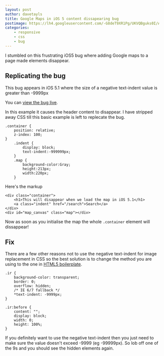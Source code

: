 ```yaml
---
layout: post
author: davetayls
title: Google Maps in iOS 5 content dissapearing bug
postimage: https://lh4.googleusercontent.com/-G8deT9XR1Pg/UKVQBguks0I/AAAAAAAAsqU/fXZMZvSmXvo/s800/ios-google-maps-hidden-element-bug.png
categories:
    - responsive
    - css
    - bug
---
```



I stumbled on this frustrating iOS5 bug where adding Google maps to a page made elements disappear.

Replicating the bug
--

This bug appears in iOS 5.1 where the size of a negative text-indent value is greater than -9999px

You can [view the bug live](http://the-taylors.org/teststation/bugs/ios5/google-maps-text-indent.html).

In this example it causes the header content to disappear. I have stripped away CSS till this basic example
is left to replecate the bug.

    .container {
        position: relative;
        z-index: 100;
    }
        .indent {
            display: block;
            text-indent:-999999px;
        }
        .map {
            background-color:Gray;
            height:213px;
            width:220px;
        }


Here's the markup

    <div class="container">
        <h1>This will disappear when we load the map in iOS 5.1</h1>
        <a class="indent" href="/search">Search</a>
    </div>
    <div id="map_canvas" class="map"></div>

Now as soon as you initialise the map the whole `.container` element will dissappear!

Fix
--

There are a few other reasons not to use the negative text-indent for image replacement
in CSS so the best solution is to change the method you are using to the one in [HTML5
boilerplate](https://github.com/h5bp/html5-boilerplate/blob/master/css/main.css).

    .ir {
        background-color: transparent;
        border: 0;
        overflow: hidden;
        /* IE 6/7 fallback */
        *text-indent: -9999px;
    }

    .ir:before {
        content: "";
        display: block;
        width: 0;
        height: 100%;
    }


If you definitely want to use the negative text-indent then you just need to make sure
the value doesn't exceed -9999 (eg -99999px). So lob off one of the 9s and you should
see the hidden elements again.

